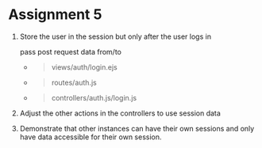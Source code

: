 # Assignment 5

1. Store the user in the session but only after the user logs in 
    
    pass post request data from/to  
    - > views/auth/login.ejs 
    - > routes/auth.js
    - > controllers/auth.js/login.js
2. Adjust the other actions in the controllers to use session data 
3. Demonstrate that other instances can have their own sessions and only have data accessible for their own session. 